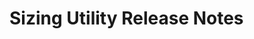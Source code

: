 <!-- Release notes authoring guidelines: http://keepachangelog.com/ -->

# Sizing Utility Release Notes

<!-- ## [Unreleased] -->

<!-- ## [VERSION] -->
